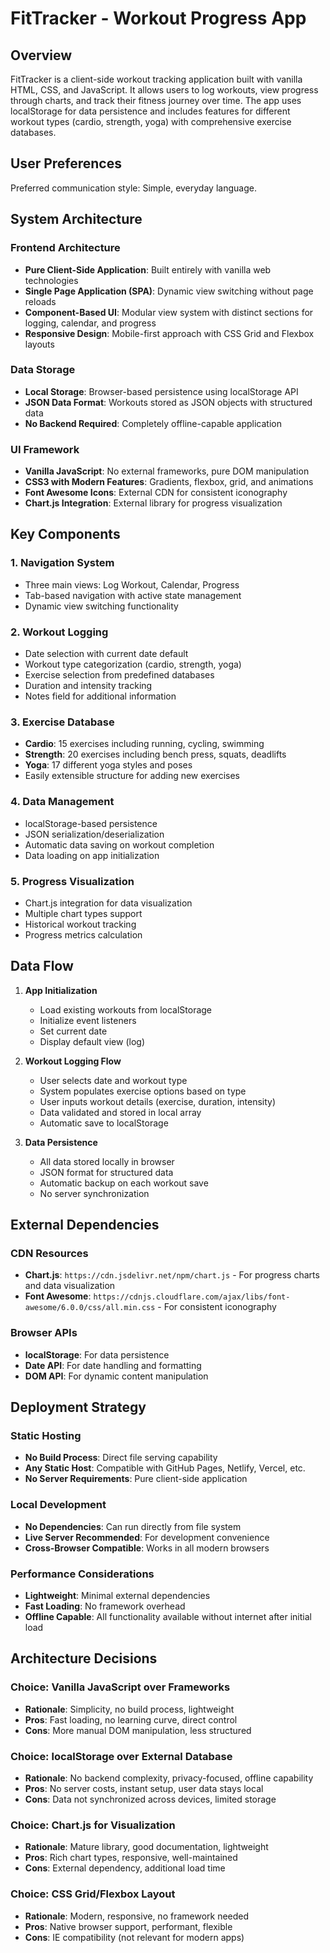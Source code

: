 # FitTracker - Workout Progress App

## Overview

FitTracker is a client-side workout tracking application built with vanilla HTML, CSS, and JavaScript. It allows users to log workouts, view progress through charts, and track their fitness journey over time. The app uses localStorage for data persistence and includes features for different workout types (cardio, strength, yoga) with comprehensive exercise databases.

## User Preferences

Preferred communication style: Simple, everyday language.

## System Architecture

### Frontend Architecture
- **Pure Client-Side Application**: Built entirely with vanilla web technologies
- **Single Page Application (SPA)**: Dynamic view switching without page reloads
- **Component-Based UI**: Modular view system with distinct sections for logging, calendar, and progress
- **Responsive Design**: Mobile-first approach with CSS Grid and Flexbox layouts

### Data Storage
- **Local Storage**: Browser-based persistence using localStorage API
- **JSON Data Format**: Workouts stored as JSON objects with structured data
- **No Backend Required**: Completely offline-capable application

### UI Framework
- **Vanilla JavaScript**: No external frameworks, pure DOM manipulation
- **CSS3 with Modern Features**: Gradients, flexbox, grid, and animations
- **Font Awesome Icons**: External CDN for consistent iconography
- **Chart.js Integration**: External library for progress visualization

## Key Components

### 1. Navigation System
- Three main views: Log Workout, Calendar, Progress
- Tab-based navigation with active state management
- Dynamic view switching functionality

### 2. Workout Logging
- Date selection with current date default
- Workout type categorization (cardio, strength, yoga)
- Exercise selection from predefined databases
- Duration and intensity tracking
- Notes field for additional information

### 3. Exercise Database
- **Cardio**: 15 exercises including running, cycling, swimming
- **Strength**: 20 exercises including bench press, squats, deadlifts
- **Yoga**: 17 different yoga styles and poses
- Easily extensible structure for adding new exercises

### 4. Data Management
- localStorage-based persistence
- JSON serialization/deserialization
- Automatic data saving on workout completion
- Data loading on app initialization

### 5. Progress Visualization
- Chart.js integration for data visualization
- Multiple chart types support
- Historical workout tracking
- Progress metrics calculation

## Data Flow

1. **App Initialization**
   - Load existing workouts from localStorage
   - Initialize event listeners
   - Set current date
   - Display default view (log)

2. **Workout Logging Flow**
   - User selects date and workout type
   - System populates exercise options based on type
   - User inputs workout details (exercise, duration, intensity)
   - Data validated and stored in local array
   - Automatic save to localStorage

3. **Data Persistence**
   - All data stored locally in browser
   - JSON format for structured data
   - Automatic backup on each workout save
   - No server synchronization

## External Dependencies

### CDN Resources
- **Chart.js**: `https://cdn.jsdelivr.net/npm/chart.js` - For progress charts and data visualization
- **Font Awesome**: `https://cdnjs.cloudflare.com/ajax/libs/font-awesome/6.0.0/css/all.min.css` - For consistent iconography

### Browser APIs
- **localStorage**: For data persistence
- **Date API**: For date handling and formatting
- **DOM API**: For dynamic content manipulation

## Deployment Strategy

### Static Hosting
- **No Build Process**: Direct file serving capability
- **Any Static Host**: Compatible with GitHub Pages, Netlify, Vercel, etc.
- **No Server Requirements**: Pure client-side application

### Local Development
- **No Dependencies**: Can run directly from file system
- **Live Server Recommended**: For development convenience
- **Cross-Browser Compatible**: Works in all modern browsers

### Performance Considerations
- **Lightweight**: Minimal external dependencies
- **Fast Loading**: No framework overhead
- **Offline Capable**: All functionality available without internet after initial load

## Architecture Decisions

### Choice: Vanilla JavaScript over Frameworks
- **Rationale**: Simplicity, no build process, lightweight
- **Pros**: Fast loading, no learning curve, direct control
- **Cons**: More manual DOM manipulation, less structured

### Choice: localStorage over External Database
- **Rationale**: No backend complexity, privacy-focused, offline capability
- **Pros**: No server costs, instant setup, user data stays local
- **Cons**: Data not synchronized across devices, limited storage

### Choice: Chart.js for Visualization
- **Rationale**: Mature library, good documentation, lightweight
- **Pros**: Rich chart types, responsive, well-maintained
- **Cons**: External dependency, additional load time

### Choice: CSS Grid/Flexbox Layout
- **Rationale**: Modern, responsive, no framework needed
- **Pros**: Native browser support, performant, flexible
- **Cons**: IE compatibility (not relevant for modern apps)
